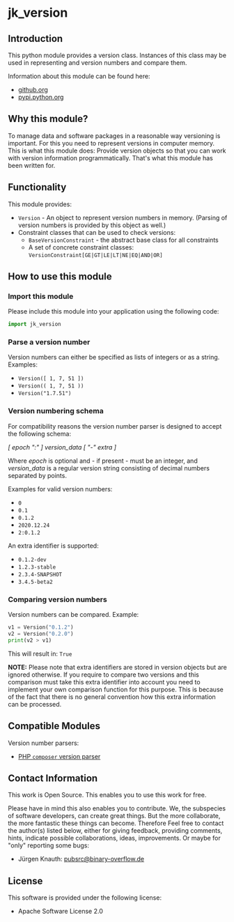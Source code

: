 jk_version
==========

Introduction
------------

This python module provides a version class. Instances of this class may be used in representing and version numbers and compare them.

Information about this module can be found here:

* [github.org](https://github.com/jkpubsrc/python-module-jk-version)
* [pypi.python.org](https://pypi.python.org/pypi/jk_version)

Why this module?
----------------

To manage data and software packages in a reasonable way versioning is important. For this you need to represent versions in computer memory.
This is what this module does: Provide version objects so that you can work with version information programmatically.
That's what this module has been written for.

Functionality
--------------------------

This module provides:

* `Version` - An object to represent version numbers in memory. (Parsing of version numbers is provided by this object as well.)
* Constraint classes that can be used to check versions:
	* `BaseVersionConstraint` - the abstract base class for all constraints
	* A set of concrete constraint classes: `VersionConstraint[GE|GT|LE|LT|NE|EQ|AND|OR]`

How to use this module
----------------------

### Import this module

Please include this module into your application using the following code:

```python
import jk_version
```

### Parse a version number

Version numbers can either be specified as lists of integers or as a string. Examples:

* `Version([ 1, 7, 51 ])`
* `Version(( 1, 7, 51 ))`
* `Version("1.7.51")`

### Version numbering schema

For compatibility reasons the version number parser is designed to accept the following schema:

*[ epoch ":" ] version_data [ "-" extra ]*

Where *epoch* is optional and - if present - must be an integer, and *version_data* is a regular version string consisting of decimal numbers separated by points.

Examples for valid version numbers:

* `0`
* `0.1`
* `0.1.2`
* `2020.12.24`
* `2:0.1.2`

An extra identifier is supported:

* `0.1.2-dev`
* `1.2.3-stable`
* `2.3.4-SNAPSHOT`
* `3.4.5-beta2`

### Comparing version numbers

Version numbers can be compared. Example:

```python
v1 = Version("0.1.2")
v2 = Version("0.2.0")
print(v2 > v1)
```

This will result in: `True`

**NOTE:** Please note that extra identifiers are stored in version objects but are ignored otherwise. If you require to compare two versions and this comparison must take this extra identifier into account you need to implement your own comparison function for this purpose. This is because of the fact that there is no general convention how this extra information can be processed.

Compatible Modules
-------------------

Version number parsers:
* [PHP `composer` version parser](https://github.com/jkpubsrc/python-module-jk-php-version-parser)

Contact Information
-------------------

This work is Open Source. This enables you to use this work for free.

Please have in mind this also enables you to contribute. We, the subspecies of software developers, can create great things. But the more collaborate, the more fantastic these things can become. Therefore Feel free to contact the author(s) listed below, either for giving feedback, providing comments, hints, indicate possible collaborations, ideas, improvements. Or maybe for "only" reporting some bugs:

* Jürgen Knauth: pubsrc@binary-overflow.de

License
-------

This software is provided under the following license:

* Apache Software License 2.0



